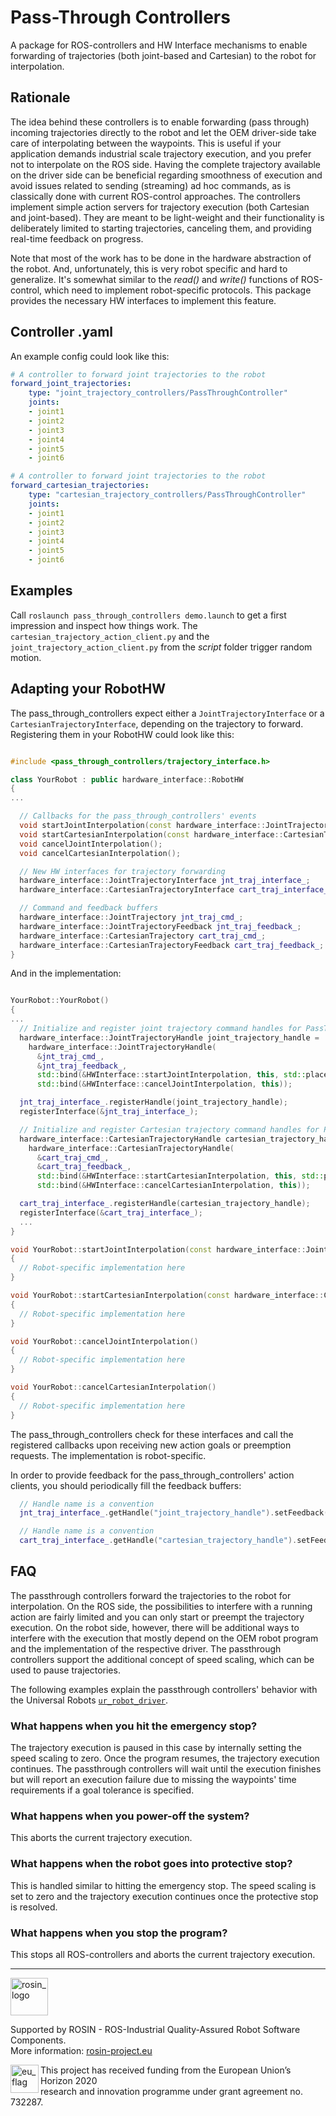 # Pass-Through Controllers
A package for ROS-controllers and HW Interface mechanisms to enable forwarding of trajectories (both
joint-based and Cartesian) to the robot for interpolation.

## Rationale
The idea behind these controllers is to enable forwarding (pass through) incoming trajectories directly
to the robot and let the OEM driver-side take care of interpolating between the waypoints.
This is useful if your application demands industrial scale trajectory execution, and you prefer not to interpolate on the ROS side.
Having the complete trajectory available on the driver side can be beneficial regarding smoothness of execution and avoid
issues related to sending (streaming) ad hoc commands, as is classically done with current ROS-control approaches.
The controllers implement simple action servers for trajectory execution (both Cartesian and joint-based).
They are meant to be light-weight and their functionality is deliberately
limited to starting trajectories, canceling them, and providing real-time
feedback on progress.

Note that most of the work has to be done in the hardware abstraction of the robot.
And, unfortunately, this is very robot specific and hard to generalize. It's
somewhat similar to the _read()_ and _write()_ functions of ROS-control, which
need to implement robot-specific protocols.
This package provides the necessary HW interfaces to implement this feature.

## Controller .yaml
An example config could look like this:
```yaml
# A controller to forward joint trajectories to the robot
forward_joint_trajectories:
    type: "joint_trajectory_controllers/PassThroughController"
    joints:
    - joint1
    - joint2
    - joint3
    - joint4
    - joint5
    - joint6

# A controller to forward joint trajectories to the robot
forward_cartesian_trajectories:
    type: "cartesian_trajectory_controllers/PassThroughController"
    joints:
    - joint1
    - joint2
    - joint3
    - joint4
    - joint5
    - joint6
```

## Examples
Call `` roslaunch pass_through_controllers demo.launch ``
to get a first impression and inspect how things work.
The ``cartesian_trajectory_action_client.py`` and the
``joint_trajectory_action_client.py`` from the _script_ folder trigger random
motion.


## Adapting your RobotHW
The pass_through_controllers expect either a ``JointTrajectoryInterface`` or a ``CartesianTrajectoryInterface``, depending on the trajectory to forward.
Registering them in your RobotHW could look like this:
```c++

#include <pass_through_controllers/trajectory_interface.h>

class YourRobot : public hardware_interface::RobotHW
{
...

  // Callbacks for the pass_through_controllers' events
  void startJointInterpolation(const hardware_interface::JointTrajectory& trajectory);
  void startCartesianInterpolation(const hardware_interface::CartesianTrajectory& trajectory);
  void cancelJointInterpolation();
  void cancelCartesianInterpolation();

  // New HW interfaces for trajectory forwarding
  hardware_interface::JointTrajectoryInterface jnt_traj_interface_;
  hardware_interface::CartesianTrajectoryInterface cart_traj_interface_;

  // Command and feedback buffers
  hardware_interface::JointTrajectory jnt_traj_cmd_;
  hardware_interface::JointTrajectoryFeedback jnt_traj_feedback_;
  hardware_interface::CartesianTrajectory cart_traj_cmd_;
  hardware_interface::CartesianTrajectoryFeedback cart_traj_feedback_;
}
```
And in the implementation:
```c++

YourRobot::YourRobot()
{
...
  // Initialize and register joint trajectory command handles for PassThroughControllers
  hardware_interface::JointTrajectoryHandle joint_trajectory_handle =
    hardware_interface::JointTrajectoryHandle(
      &jnt_traj_cmd_,
      &jnt_traj_feedback_,
      std::bind(&HWInterface::startJointInterpolation, this, std::placeholders::_1),
      std::bind(&HWInterface::cancelJointInterpolation, this));

  jnt_traj_interface_.registerHandle(joint_trajectory_handle);
  registerInterface(&jnt_traj_interface_);

  // Initialize and register Cartesian trajectory command handles for PassThroughControllers
  hardware_interface::CartesianTrajectoryHandle cartesian_trajectory_handle =
    hardware_interface::CartesianTrajectoryHandle(
      &cart_traj_cmd_,
      &cart_traj_feedback_,
      std::bind(&HWInterface::startCartesianInterpolation, this, std::placeholders::_1),
      std::bind(&HWInterface::cancelCartesianInterpolation, this));

  cart_traj_interface_.registerHandle(cartesian_trajectory_handle);
  registerInterface(&cart_traj_interface_);
  ...
}

void YourRobot::startJointInterpolation(const hardware_interface::JointTrajectory& trajectory)
{
  // Robot-specific implementation here
}

void YourRobot::startCartesianInterpolation(const hardware_interface::CartesianTrajectory& trajectory)
{
  // Robot-specific implementation here
}

void YourRobot::cancelJointInterpolation()
{
  // Robot-specific implementation here
}

void YourRobot::cancelCartesianInterpolation()
{
  // Robot-specific implementation here
}


```

The pass_through_controllers check for these interfaces and call the registered
callbacks upon receiving new action goals or preemption requests. The implementation is robot-specific.

In order to provide feedback for the pass_through_controllers' action clients,
you should periodically fill the feedback buffers:
```c++
  // Handle name is a convention
  jnt_traj_interface_.getHandle("joint_trajectory_handle").setFeedback(feedback);

  // Handle name is a convention
  cart_traj_interface_.getHandle("cartesian_trajectory_handle").setFeedback(feedback);

```

## FAQ
The passthrough controllers forward the trajectories to the robot for interpolation.
On the ROS side, the possibilities to interfere with a running action are fairly limited and you can only start or preempt the trajectory execution.
On the robot side, however, there will be additional ways to interfere with the execution that mostly depend on the OEM robot program and the implementation of the respective driver.
The passthrough controllers support the additional concept of speed scaling, which can be used to pause trajectories.

The following examples explain the passthrough controllers' behavior with the Universal Robots [`ur_robot_driver`](http://wiki.ros.org/ur_robot_driver).

### What happens when you hit the emergency stop?
The trajectory execution is paused in this case by internally setting the speed scaling to zero. Once the program resumes, the trajectory execution continues.
The passthrough controllers will wait until the execution finishes but will report an execution failure due to missing the waypoints' time requirements if a goal tolerance is specified.

### What happens when you power-off the system?
This aborts the current trajectory execution.

### What happens when the robot goes into protective stop?
This is handled similar to hitting the emergency stop. The speed scaling is set
to zero and the trajectory execution continues once the protective
stop is resolved.

### What happens when you stop the program?
This stops all ROS-controllers and aborts the current trajectory execution.

***
<!-- 
    ROSIN acknowledgement from the ROSIN press kit
    @ https://github.com/rosin-project/press_kit
-->

<a href="http://rosin-project.eu">
  <img src="http://rosin-project.eu/wp-content/uploads/rosin_ack_logo_wide.png" 
       alt="rosin_logo" height="60" >
</a>

Supported by ROSIN - ROS-Industrial Quality-Assured Robot Software Components.  
More information: <a href="http://rosin-project.eu">rosin-project.eu</a>

<img src="http://rosin-project.eu/wp-content/uploads/rosin_eu_flag.jpg" 
     alt="eu_flag" height="45" align="left" >  

This project has received funding from the European Union’s Horizon 2020  
research and innovation programme under grant agreement no. 732287. 
